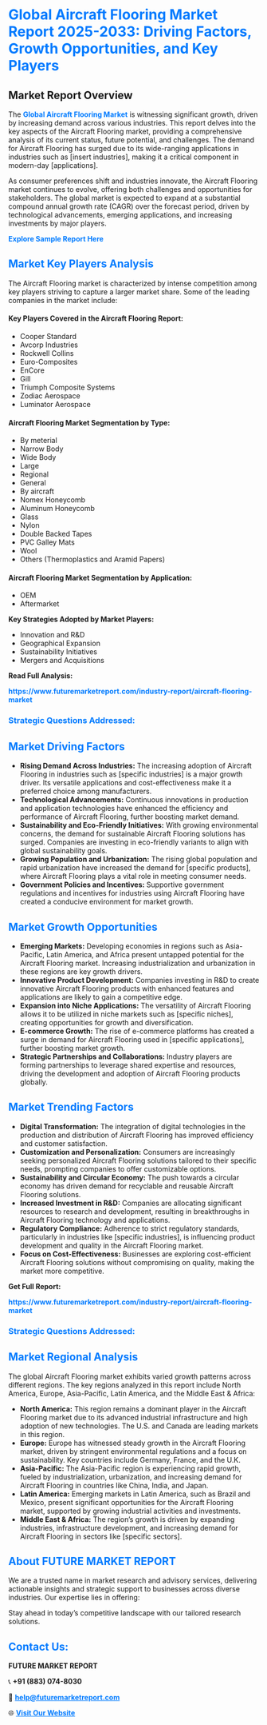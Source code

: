 <h1 style="color: #007BFF;">Global Aircraft Flooring Market Report 2025-2033: Driving Factors, Growth Opportunities, and Key Players</h1>

<section id="overview">
<h2>Market Report Overview</h2>
<p>The <a href="https://www.futuremarketreport.com/industry-report/aircraft-flooring-market" style="color: #007BFF; text-decoration: none;"><strong>Global Aircraft Flooring Market</strong></a> is witnessing significant growth, driven by increasing demand across various industries. This report delves into the key aspects of the Aircraft Flooring market, providing a comprehensive analysis of its current status, future potential, and challenges. The demand for Aircraft Flooring has surged due to its wide-ranging applications in industries such as [insert industries], making it a critical component in modern-day [applications].</p>
<p>As consumer preferences shift and industries innovate, the Aircraft Flooring market continues to evolve, offering both challenges and opportunities for stakeholders. The global market is expected to expand at a substantial compound annual growth rate (CAGR) over the forecast period, driven by technological advancements, emerging applications, and increasing investments by major players.</p>
</section>

<section id="overview">
<p><a href="https://www.futuremarketreport.com/request-sample/reportId=103300" style="color: #007BFF; text-decoration: none;"><strong>Explore Sample Report Here</strong></a></p>
</section>

<section id="key-players">
<h2 style="color: #007BFF;">Market Key Players Analysis</h2>
<p>The Aircraft Flooring market is characterized by intense competition among key players striving to capture a larger market share. Some of the leading companies in the market include:</p>
<h4>Key Players Covered in the Aircraft Flooring Report:</h4>
<ul><li>Cooper Standard</li><li>Avcorp Industries</li><li>Rockwell Collins</li><li>Euro-Composites</li><li>EnCore</li><li>Gill</li><li>Triumph Composite Systems</li><li>Zodiac Aerospace</li><li>Luminator Aerospace</li></ul>
<h4>Aircraft Flooring Market Segmentation by Type:</h4>
<ul><li>By meterial</li><li>Narrow Body</li><li>Wide Body</li><li>Large</li><li>Regional</li><li>General</li><li>By aircraft</li><li>Nomex Honeycomb</li><li>Aluminum Honeycomb</li><li>Glass</li><li>Nylon</li><li>Double Backed Tapes</li><li>PVC Galley Mats</li><li>Wool</li><li>Others (Thermoplastics and Aramid Papers)</li></ul>

<h4>Aircraft Flooring Market Segmentation by Application:</h4>
<ul><li>OEM</li><li>Aftermarket</li></ul>
<p><strong>Key Strategies Adopted by Market Players:</strong></p>
<ul>
<li>Innovation and R&D</li>
<li>Geographical Expansion</li>
<li>Sustainability Initiatives</li>
<li>Mergers and Acquisitions</li>
</ul>
</section>

<section>
<p><strong>Read Full Analysis: </strong></p><a href="https://www.futuremarketreport.com/industry-report/aircraft-flooring-market" style="color: #007BFF; text-decoration: none;"><strong>https://www.futuremarketreport.com/industry-report/aircraft-flooring-market</strong></a>
<h3 style="color: #007BFF;">Strategic Questions Addressed:</h3>
</section>

<section id="driving-factors">
<h2 style="color: #007BFF;">Market Driving Factors</h2>
<ul>
<li><strong>Rising Demand Across Industries:</strong> The increasing adoption of Aircraft Flooring in industries such as [specific industries] is a major growth driver. Its versatile applications and cost-effectiveness make it a preferred choice among manufacturers.</li>
<li><strong>Technological Advancements:</strong> Continuous innovations in production and application technologies have enhanced the efficiency and performance of Aircraft Flooring, further boosting market demand.</li>
<li><strong>Sustainability and Eco-Friendly Initiatives:</strong> With growing environmental concerns, the demand for sustainable Aircraft Flooring solutions has surged. Companies are investing in eco-friendly variants to align with global sustainability goals.</li>
<li><strong>Growing Population and Urbanization:</strong> The rising global population and rapid urbanization have increased the demand for [specific products], where Aircraft Flooring plays a vital role in meeting consumer needs.</li>
<li><strong>Government Policies and Incentives:</strong> Supportive government regulations and incentives for industries using Aircraft Flooring have created a conducive environment for market growth.</li>
</ul>
</section>

<section id="growth-opportunities">
<h2 style="color: #007BFF;">Market Growth Opportunities</h2>
<ul>
<li><strong>Emerging Markets:</strong> Developing economies in regions such as Asia-Pacific, Latin America, and Africa present untapped potential for the Aircraft Flooring market. Increasing industrialization and urbanization in these regions are key growth drivers.</li>
<li><strong>Innovative Product Development:</strong> Companies investing in R&D to create innovative Aircraft Flooring products with enhanced features and applications are likely to gain a competitive edge.</li>
<li><strong>Expansion into Niche Applications:</strong> The versatility of Aircraft Flooring allows it to be utilized in niche markets such as [specific niches], creating opportunities for growth and diversification.</li>
<li><strong>E-commerce Growth:</strong> The rise of e-commerce platforms has created a surge in demand for Aircraft Flooring used in [specific applications], further boosting market growth.</li>
<li><strong>Strategic Partnerships and Collaborations:</strong> Industry players are forming partnerships to leverage shared expertise and resources, driving the development and adoption of Aircraft Flooring products globally.</li>
</ul>
</section>

<section id="trending-factors">
<h2 style="color: #007BFF;">Market Trending Factors</h2>
<ul>
<li><strong>Digital Transformation:</strong> The integration of digital technologies in the production and distribution of Aircraft Flooring has improved efficiency and customer satisfaction.</li>
<li><strong>Customization and Personalization:</strong> Consumers are increasingly seeking personalized Aircraft Flooring solutions tailored to their specific needs, prompting companies to offer customizable options.</li>
<li><strong>Sustainability and Circular Economy:</strong> The push towards a circular economy has driven demand for recyclable and reusable Aircraft Flooring solutions.</li>
<li><strong>Increased Investment in R&D:</strong> Companies are allocating significant resources to research and development, resulting in breakthroughs in Aircraft Flooring technology and applications.</li>
<li><strong>Regulatory Compliance:</strong> Adherence to strict regulatory standards, particularly in industries like [specific industries], is influencing product development and quality in the Aircraft Flooring market.</li>
<li><strong>Focus on Cost-Effectiveness:</strong> Businesses are exploring cost-efficient Aircraft Flooring solutions without compromising on quality, making the market more competitive.</li>
</ul>
</section>

<section>
<p><strong>Get Full Report: </strong></p><a href="https://www.futuremarketreport.com/industry-report/aircraft-flooring-market" style="color: #007BFF; text-decoration: none;"><strong>https://www.futuremarketreport.com/industry-report/aircraft-flooring-market</strong></a>
<h3 style="color: #007BFF;">Strategic Questions Addressed:</h3>
</section>


<section id="regional-analysis">
<h2 style="color: #007BFF;">Market Regional Analysis</h2>
<p>The global Aircraft Flooring market exhibits varied growth patterns across different regions. The key regions analyzed in this report include North America, Europe, Asia-Pacific, Latin America, and the Middle East & Africa:</p>
<ul>
<li><strong>North America:</strong> This region remains a dominant player in the Aircraft Flooring market due to its advanced industrial infrastructure and high adoption of new technologies. The U.S. and Canada are leading markets in this region.</li>
<li><strong>Europe:</strong> Europe has witnessed steady growth in the Aircraft Flooring market, driven by stringent environmental regulations and a focus on sustainability. Key countries include Germany, France, and the U.K.</li>
<li><strong>Asia-Pacific:</strong> The Asia-Pacific region is experiencing rapid growth, fueled by industrialization, urbanization, and increasing demand for Aircraft Flooring in countries like China, India, and Japan.</li>
<li><strong>Latin America:</strong> Emerging markets in Latin America, such as Brazil and Mexico, present significant opportunities for the Aircraft Flooring market, supported by growing industrial activities and investments.</li>
<li><strong>Middle East & Africa:</strong> The region’s growth is driven by expanding industries, infrastructure development, and increasing demand for Aircraft Flooring in sectors like [specific sectors].</li>
</ul>
</section>

<footer>
<h2 style="color: #007BFF;">About FUTURE MARKET REPORT</h2>
<p>We are a trusted name in market research and advisory services, delivering actionable insights and strategic support to businesses across diverse industries. Our expertise lies in offering:</p>

<p>Stay ahead in today’s competitive landscape with our tailored research solutions.</p>

<h2 style="color: #007BFF;">Contact Us:</h2>
<p><strong>FUTURE MARKET REPORT</strong></p>
<p>📞 <strong>+91 (883) 074-8030</strong></p>
<p>📧 <strong><a href="mailto:help@futuremarketreport.com" style="color: #007BFF;">help@futuremarketreport.com</a></strong></p>
<p>🌐 <strong><a href="https://www.futuremarketreport.com/" style="color: #007BFF;">Visit Our Website</a></strong></p>
</footer>